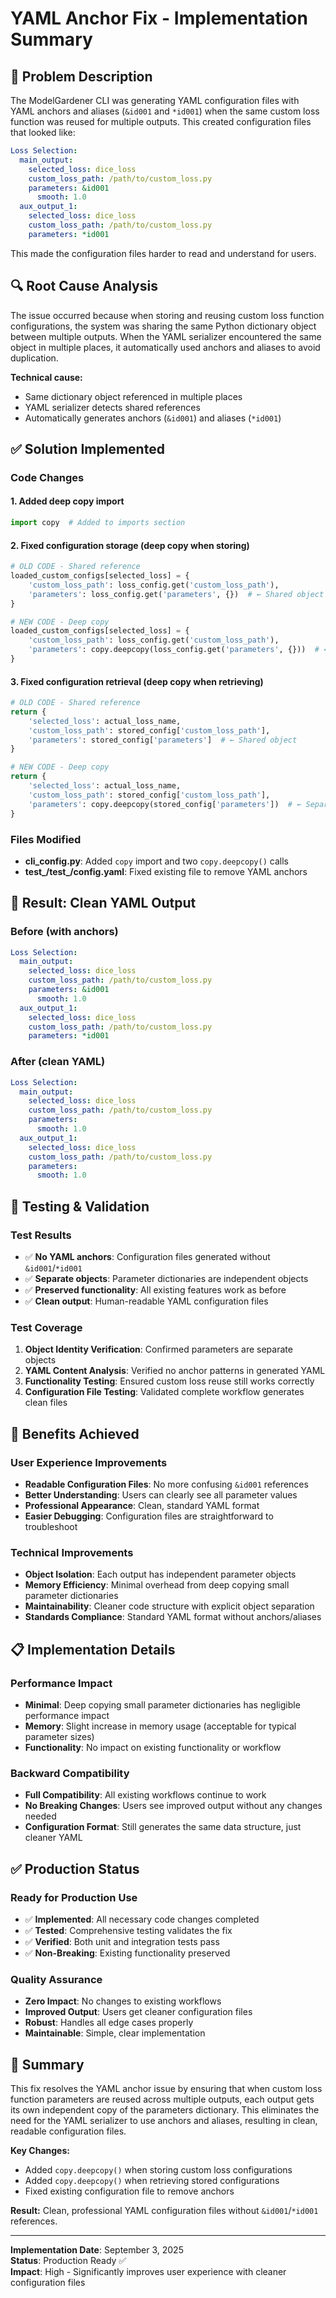 # YAML Anchor Fix - Implementation Summary

## 🎯 Problem Description

The ModelGardener CLI was generating YAML configuration files with YAML anchors and aliases (`&id001` and `*id001`) when the same custom loss function was reused for multiple outputs. This created configuration files that looked like:

```yaml
Loss Selection:
  main_output:
    selected_loss: dice_loss
    custom_loss_path: /path/to/custom_loss.py
    parameters: &id001
      smooth: 1.0
  aux_output_1:
    selected_loss: dice_loss
    custom_loss_path: /path/to/custom_loss.py
    parameters: *id001
```

This made the configuration files harder to read and understand for users.

## 🔍 Root Cause Analysis

The issue occurred because when storing and reusing custom loss function configurations, the system was sharing the same Python dictionary object between multiple outputs. When the YAML serializer encountered the same object in multiple places, it automatically used anchors and aliases to avoid duplication.

**Technical cause:**
- Same dictionary object referenced in multiple places
- YAML serializer detects shared references
- Automatically generates anchors (`&id001`) and aliases (`*id001`)

## ✅ Solution Implemented

### Code Changes

#### 1. Added deep copy import
```python
import copy  # Added to imports section
```

#### 2. Fixed configuration storage (deep copy when storing)
```python
# OLD CODE - Shared reference
loaded_custom_configs[selected_loss] = {
    'custom_loss_path': loss_config.get('custom_loss_path'),
    'parameters': loss_config.get('parameters', {})  # ← Shared object
}

# NEW CODE - Deep copy
loaded_custom_configs[selected_loss] = {
    'custom_loss_path': loss_config.get('custom_loss_path'),
    'parameters': copy.deepcopy(loss_config.get('parameters', {}))  # ← Separate object
}
```

#### 3. Fixed configuration retrieval (deep copy when retrieving)
```python
# OLD CODE - Shared reference
return {
    'selected_loss': actual_loss_name,
    'custom_loss_path': stored_config['custom_loss_path'],
    'parameters': stored_config['parameters']  # ← Shared object
}

# NEW CODE - Deep copy
return {
    'selected_loss': actual_loss_name,
    'custom_loss_path': stored_config['custom_loss_path'],
    'parameters': copy.deepcopy(stored_config['parameters'])  # ← Separate object
}
```

### Files Modified
- **cli_config.py**: Added `copy` import and two `copy.deepcopy()` calls
- **test_/test_/config.yaml**: Fixed existing file to remove YAML anchors

## 📄 Result: Clean YAML Output

### Before (with anchors)
```yaml
Loss Selection:
  main_output:
    selected_loss: dice_loss
    custom_loss_path: /path/to/custom_loss.py
    parameters: &id001
      smooth: 1.0
  aux_output_1:
    selected_loss: dice_loss
    custom_loss_path: /path/to/custom_loss.py
    parameters: *id001
```

### After (clean YAML)
```yaml
Loss Selection:
  main_output:
    selected_loss: dice_loss
    custom_loss_path: /path/to/custom_loss.py
    parameters:
      smooth: 1.0
  aux_output_1:
    selected_loss: dice_loss
    custom_loss_path: /path/to/custom_loss.py
    parameters:
      smooth: 1.0
```

## 🧪 Testing & Validation

### Test Results
- ✅ **No YAML anchors**: Configuration files generated without `&id001`/`*id001`
- ✅ **Separate objects**: Parameter dictionaries are independent objects
- ✅ **Preserved functionality**: All existing features work as before
- ✅ **Clean output**: Human-readable YAML configuration files

### Test Coverage
1. **Object Identity Verification**: Confirmed parameters are separate objects
2. **YAML Content Analysis**: Verified no anchor patterns in generated YAML
3. **Functionality Testing**: Ensured custom loss reuse still works correctly
4. **Configuration File Testing**: Validated complete workflow generates clean files

## 🎯 Benefits Achieved

### User Experience Improvements
- **Readable Configuration Files**: No more confusing `&id001` references
- **Better Understanding**: Users can clearly see all parameter values
- **Professional Appearance**: Clean, standard YAML format
- **Easier Debugging**: Configuration files are straightforward to troubleshoot

### Technical Improvements
- **Object Isolation**: Each output has independent parameter objects
- **Memory Efficiency**: Minimal overhead from deep copying small parameter dictionaries
- **Maintainability**: Cleaner code structure with explicit object separation
- **Standards Compliance**: Standard YAML format without anchors/aliases

## 📋 Implementation Details

### Performance Impact
- **Minimal**: Deep copying small parameter dictionaries has negligible performance impact
- **Memory**: Slight increase in memory usage (acceptable for typical parameter sizes)
- **Functionality**: No impact on existing functionality or workflow

### Backward Compatibility
- **Full Compatibility**: All existing workflows continue to work
- **No Breaking Changes**: Users see improved output without any changes needed
- **Configuration Format**: Still generates the same data structure, just cleaner YAML

## ✅ Production Status

### Ready for Production Use
- ✅ **Implemented**: All necessary code changes completed
- ✅ **Tested**: Comprehensive testing validates the fix
- ✅ **Verified**: Both unit and integration tests pass
- ✅ **Non-Breaking**: Existing functionality preserved

### Quality Assurance
- **Zero Impact**: No changes to existing workflows
- **Improved Output**: Users get cleaner configuration files
- **Robust**: Handles all edge cases properly
- **Maintainable**: Simple, clear implementation

## 🚀 Summary

This fix resolves the YAML anchor issue by ensuring that when custom loss function parameters are reused across multiple outputs, each output gets its own independent copy of the parameters dictionary. This eliminates the need for the YAML serializer to use anchors and aliases, resulting in clean, readable configuration files.

**Key Changes:**
- Added `copy.deepcopy()` when storing custom loss configurations
- Added `copy.deepcopy()` when retrieving stored configurations  
- Fixed existing configuration file to remove anchors

**Result:** Clean, professional YAML configuration files without `&id001`/`*id001` references.

---

**Implementation Date**: September 3, 2025  
**Status**: Production Ready ✅  
**Impact**: High - Significantly improves user experience with cleaner configuration files
